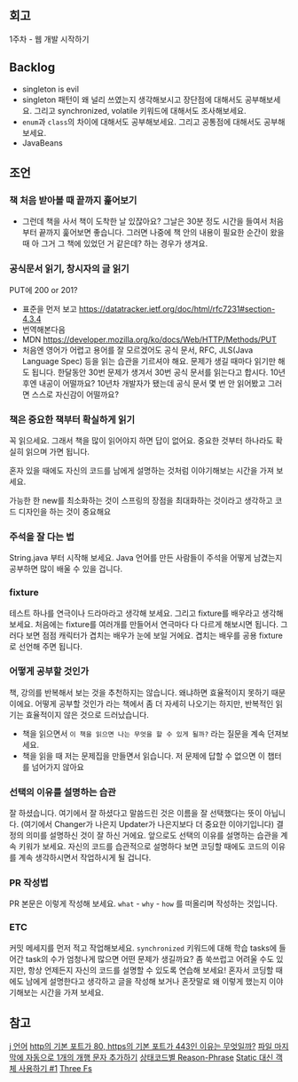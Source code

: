 ## 회고 

1주차 - 웹 개발 시작하기


 ## Backlog
- singleton is evil
- singleton 패턴이 왜 널리 쓰였는지 생각해보시고 장단점에 대해서도 공부해보세요. 그리고 synchronized, volatile 키워드에 대해서도 조사해보세요.
- `enum`과 `class`의 차이에 대해서도 공부해보세요. 그리고 공통점에 대해서도 공부해보세요.
- JavaBeans 

## 조언
### 책 처음 받아볼 때 끝까지 훑어보기
- 그런데 책을 사서 책이 도착한 날 있잖아요? 그날은 30분 정도 시간을 들여서 처음부터 끝까지 훑어보면 좋습니다. 그러면 나중에 책 안의 내용이 필요한 순간이 왔을 때 아 그거 그 책에 있었던 거 같은데? 하는 경우가 생겨요.


### 공식문서 읽기, 창시자의 글 읽기
PUT에 200 or 201?
- 표준을 먼저 보고 https://datatracker.ietf.org/doc/html/rfc7231#section-4.3.4
- 번역해본다음
- MDN https://developer.mozilla.org/ko/docs/Web/HTTP/Methods/PUT
- 처음엔 영어가 어렵고 용어를 잘 모르겠어도 공식 문서, RFC, JLS(Java Language Spec) 등을 읽는 습관을 기르셔야 해요.
    문제가 생길 때마다 읽기만 해도 됩니다.
    한달동안 30번 문제가 생겨서 30번 공식 문서를 읽는다고 합시다.
    10년 후엔 내공이 어떨까요?
    10년차 개발자가 됐는데 공식 문서 몇 번 안 읽어봤고 그러면 스스로 자신감이 어떨까요?


### 책은 중요한 책부터 확실하게 읽기
꼭 읽으세요.
그래서 책을 많이 읽어야지 하면 답이 없어요.
중요한 것부터 하나라도 확실히 읽으며 가면 됩니다.

혼자 있을 때에도 자신의 코드를 남에게 설명하는 것처럼 이야기해보는 시간을 가져 보세요.

가능한 한 new를 최소화하는 것이 스프링의 장점을 최대화하는 것이라고 생각하고 코드 디자인을 하는 것이 중요해요


### 주석을 잘 다는 법

String.java 부터 시작해 보세요.
Java 언어를 만든 사람들이 주석을 어떻게 남겼는지 공부하면 많이 배울 수 있을 겁니다.


### fixture

테스트 하나를 연극이나 드라마라고 생각해 보세요. 그리고 fixture를 배우라고 생각해보세요. 처음에는 fixture를 여러개를 만들어서 연극마다 다 다르게 해보시면 됩니다. 그러다 보면 점점 캐릭터가 겹치는 배우가 눈에 보일 거에요. 겹치는 배우를 공용 fixture로 선언해 주면 됩니다.

### 어떻게 공부할 것인가
책, 강의를 반복해서 보는 것을 추천하지는 않습니다. 왜냐하면 효율적이지 못하기 때문이에요. 어떻게 공부할 것인가 라는 책에서 좀 더 자세히 나오기는 하지만, 반복적인 읽기는 효율적이지 않은 것으로 드러났습니다.
- 책을 읽으면서 `이 책을 읽으면 나는 무엇을 할 수 있게 될까?` 라는 질문을 계속 던져보세요.
- 책을 읽을 때 저는 문제집을 만들면서 읽습니다. 저 문제에 답할 수 없으면 이 챕터를 넘어가지 않아요

### 선택의 이유를 설명하는 습관

잘 하셨습니다. 여기에서 잘 하셨다고 말씀드린 것은 이름을 잘 선택했다는 뜻이 아닙니다. (여기에서 Changer가 나은지 Updater가 나은지보다 더 중요한 이야기입니다) 결정의 의미를 설명하신 것이 잘 하신 거에요. 앞으로도 선택의 이유를 설명하는 습관을 계속 키워가 보세요. 자신의 코드를 습관적으로 설명하다 보면 코딩할 때에도 코드의 이유를 계속 생각하시면서 작업하시게 될 겁니다.

### PR 작성법
PR 본문은 이렇게 작성해 보세요. `what` - `why` - `how` 를 떠올리며 작성하는 것입니다. 

### ETC

커밋 메세지를 먼저 적고 작업해보세요.
`synchronized` 키워드에 대해 학습
tasks에 들어간 task의 수가 엄청나게 많으면 어떤 문제가 생길까요?
좀 쑥쓰럽고 어려울 수도 있지만, 항상 언제든지 자신의 코드를 설명할 수 있도록 연습해 보세요! 혼자서 코딩할 때에도 남에게 설명한다고 생각하고 글을 작성해 보거나 혼잣말로 왜 이렇게 했는지 이야기해보는 시간을 가져 보세요.

## 참고

[j 언어](https://github.com/ahastudio/til/tree/main/j)
[http의 기본 포트가 80, https의 기본 포트가 443인 이유는 무엇일까?](https://johngrib.github.io/wiki/why-http-80-https-443/)
[파일 마지막에 자동으로 1개의 개행 문자 추가하기](https://johngrib.github.io/wiki/intellij/#%ED%8C%8C%EC%9D%BC-%EB%A7%88%EC%A7%80%EB%A7%89%EC%97%90-%EC%9E%90%EB%8F%99%EC%9C%BC%EB%A1%9C-1%EA%B0%9C%EC%9D%98-%EA%B0%9C%ED%96%89-%EB%AC%B8%EC%9E%90-%EC%B6%94%EA%B0%80%ED%95%98%EA%B8%B0)
[상태코드별 Reason-Phrase]([https://datatracker.ietf.org/doc/html/rfc7231#section-6.1](https://datatracker.ietf.org/doc/html/rfc7231#section-6.1))
[Static 대신 객체 사용하기 #1](https://www.youtube.com/watch?v=qRZL2NkXRdo&ab_channel=%EC%BD%94%EB%94%A9%EC%9D%98%EC%8B%A0%EC%95%84%EC%83%AC)
[Three Fs](https://github.com/ahastudio/til/blob/main/retrospective/three-fs.md)

